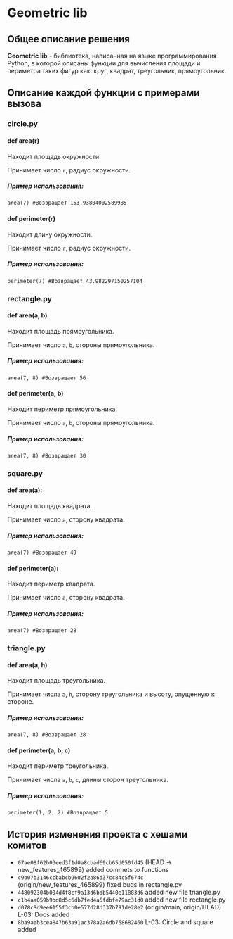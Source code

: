 # Geometric lib

## Общее описание решения

**Geometric lib** - библиотека, написанная на языке программирования Python, в которой описаны функции для вычисления площади и периметра таких фигур как: круг, квадрат, треугольник, прямоугольник.

## Описание каждой функции с примерами вызова

### circle.py

#### def area(r)

Находит площадь окружности.

Принимает число `r`, радиус окружности. 

##### Пример использования:

```
area(7) #Возвращает 153.93804002589985 
```

#### def perimeter(r)

Находит длину окружности.
	
Принимает число `r`, радиус окружности. 

##### Пример использования:
```
perimeter(7) #Возвращает 43.982297150257104
```

### rectangle.py

#### def area(a, b)

Находит площадь прямоугольника.

Принимает число `a`, `b`, стороны прямоугольника. 

##### Пример использования:
```
area(7, 8) #Возвращает 56
```

#### def perimeter(a, b)
Находит периметр прямоугольника.

Принимает число `a`, `b`, стороны прямоугольника. 

##### Пример использования:
```
area(7, 8) #Возвращает 30
```


### square.py
#### def area(a):

Находит площадь квадрата.
	
Принимает число `a`, сторону квадрата. 

##### Пример использования:
```
area(7) #Возвращает 49
```


#### def perimeter(a):

Находит периметр квадрата.
	
Принимает число `a`, сторону квадрата. 

##### Пример использования:
```
area(7) #Возвращает 28
```

### triangle.py

#### def area(a, h) 

Находит площадь треугольника.

Принимает числа `a`, `h`, сторону треугольника и высоту, опущенную к стороне. 

##### Пример использования:
```
area(7, 8) #Возвращает 28
```
	
	 

#### def perimeter(a, b, c) 

Находит периметр треугольника.

Принимает числа `a`, `b`, `c`, длины сторон треугольника. 

##### Пример использования:
```
perimeter(1, 2, 2) #Возвращает 5
```

## История изменения проекта с хешами комитов
- `07ae08f62b03eed3f1d0a8cbad69cb65d050fd45` (HEAD -> new_features_465899) added commets to functions
- `c9b07b3146ccbabcb9602f2a86d37cc84c5f674c` (origin/new_features_465899) fixed bugs in rectangle.py
- `448092304b004d4f8cf9a13d6bdb5440e11883d6` added new file triangle.py
- `c1b4aa059b9bd8d5c6db7fed4a5fdbfe79ac31d0` added new file rectangle.py
- `d078c8d9ee6155f3cb0e577d28d337b791de28e2` (origin/main, origin/HEAD) L-03: Docs added
- `8ba9aeb3cea847b63a91ac378a2a6db758682460` L-03: Circle and square added
